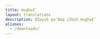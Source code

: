 ```yaml
---
title: mughwI'
layout: translations
description: QIpyuS pa'Daq jIbuS mughwI'
aliases:
  - /downloads/
---
```

